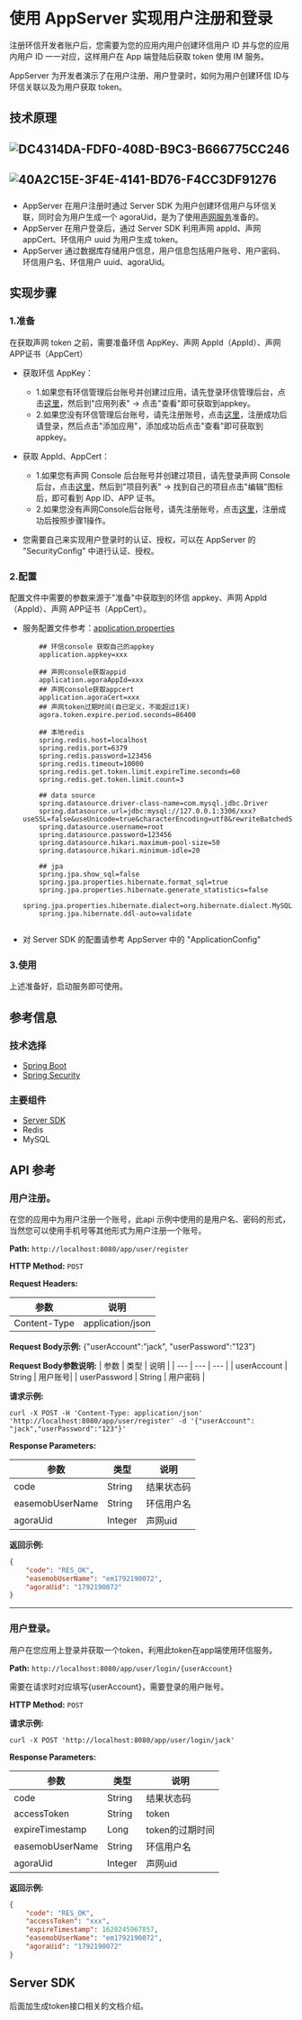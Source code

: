 # 使用 AppServer 实现用户注册和登录



注册环信开发者账户后，您需要为您的应用内用户创建环信用户 ID 并与您的应用内用户 ID 一一对应，这样用户在 App 端登陆后获取 token 使用 IM 服务。

AppServer 为开发者演示了在用户注册、用户登录时，如何为用户创建环信 ID与环信关联以及为用户获取 token。



## **技术原理**





![DC4314DA-FDF0-408D-B9C3-B666775CC246](https://user-images.githubusercontent.com/15087647/128315691-b69ad985-0642-4041-9361-af119c1480f3.png)
---
![40A2C15E-3F4E-4141-BD76-F4CC3DF91276](https://user-images.githubusercontent.com/15087647/128316482-bcc2b30c-6dbd-4712-a9a1-b6da1d98036d.png)
---

### 

- AppServer 在用户注册时通过 Server SDK 为用户创建环信用户与环信关联，同时会为用户生成一个 agoraUid，是为了使用[声网服务](https://docs.agora.io/cn/Voice/landing-page)准备的。
- AppServer 在用户登录后，通过 Server SDK 利用声网 appId、声网 appCert、环信用户 uuid 为用户生成 token。
- AppServer 通过数据库存储用户信息，用户信息包括用户账号、用户密码、环信用户名、环信用户 uuid、agoraUid。



## 实现步骤

### 1.准备

在获取声网 token 之前，需要准备环信 AppKey、声网 AppId（AppId）、声网 APP证书（AppCert）

* 获取环信 AppKey：
    - 1.如果您有环信管理后台账号并创建过应用，请先登录环信管理后台，点击[这里](https://console.easemob.com/user/login)，然后到"应用列表" -> 点击"查看"即可获取到appkey。
    - 2.如果您没有环信管理后台账号，请先注册账号，点击[这里](https://console.easemob.com/user/register)，注册成功后请登录，然后点击"添加应用"，添加成功后点击"查看"即可获取到appkey。

* 获取 AppId、AppCert：
    - 1.如果您有声网 Console 后台账号并创建过项目，请先登录声网 Console  后台，点击[这里](https://sso.agora.io/cn/login/)，然后到"项目列表" -> 找到自己的项目点击"编辑"图标后，即可看到 App ID、APP 证书。
    - 2.如果您没有声网Console后台账号，请先注册账号，点击[这里](https://sso.agora.io/cn/v4/signup)，注册成功后按照步骤1操作。

* 您需要自己来实现用户登录时的认证、授权，可以在 AppServer 的 "SecurityConfig" 中进行认证、授权。

### 2.配置
配置文件中需要的参数来源于"准备"中获取到的环信 appkey、声网 AppId（AppId）、声网 APP证书（AppCert）。

* 服务配置文件参考：[application.properties](./agora-app-server/src/main/resources/application.properties)
    ```
        ## 环信console 获取自己的appkey
        application.appkey=xxx
        
        ## 声网console获取appid
        application.agoraAppId=xxx
        ## 声网console获取appcert
        application.agoraCert=xxx
        ## 声网token过期时间(自已定义，不能超过1天)
        agora.token.expire.period.seconds=86400
        
        ## 本地redis
        spring.redis.host=localhost
        spring.redis.port=6379
        spring.redis.password=123456
        spring.redis.timeout=10000
        spring.redis.get.token.limit.expireTime.seconds=60
        spring.redis.get.token.limit.count=3
        
        ## data source
        spring.datasource.driver-class-name=com.mysql.jdbc.Driver
        spring.datasource.url=jdbc:mysql://127.0.0.1:3306/xxx?useSSL=false&useUnicode=true&characterEncoding=utf8&rewriteBatchedStatements=true
        spring.datasource.username=root
        spring.datasource.password=123456
        spring.datasource.hikari.maximum-pool-size=50
        spring.datasource.hikari.minimum-idle=20
    
        ## jpa
        spring.jpa.show_sql=false
        spring.jpa.properties.hibernate.format_sql=true
        spring.jpa.properties.hibernate.generate_statistics=false
        spring.jpa.properties.hibernate.dialect=org.hibernate.dialect.MySQL57Dialect
        spring.jpa.hibernate.ddl-auto=validate
        
    ```
    
* 对 Server SDK 的配置请参考 AppServer 中的 "ApplicationConfig"

### 3.使用

上述准备好，启动服务即可使用。



## 参考信息





### 技术选择

* [Spring Boot](https://spring.io/projects/spring-boot)
* [Spring Security](https://spring.io/projects/spring-security#overview)

### 主要组件

* [Server SDK](https://github.com/easemob/easemob-im-server-sdk)
* Redis
* MySQL





## API 参考

### 用户注册。
在您的应用中为用户注册一个账号，此api 示例中使用的是用户名、密码的形式，当然您可以使用手机号等其他形式为用户注册一个账号。

**Path:** `http://localhost:8080/app/user/register`

**HTTP Method:** `POST`

**Request Headers:** 

| 参数 | 说明  |
| --- | --- |
| Content-Type  | application/json |

**Request Body示例:** 
{"userAccount":"jack", "userPassword":"123"}

**Request Body参数说明:** 
| 参数 | 类型 | 说明  |
| --- | --- | --- |
| userAccount | String | 用户账号|
| userPassword | String | 用户密码 |


**请求示例:**

```
curl -X POST -H 'Content-Type: application/json' 'http://localhost:8080/app/user/register' -d '{"userAccount": "jack","userPassword":"123"}'
```

**Response Parameters:**

| 参数 | 类型 | 说明  |
| --- | --- | --- |
| code | String | 结果状态码 |
| easemobUserName | String | 环信用户名|
| agoraUid | Integer | 声网uid |

**返回示例:**

```json
{
    "code": "RES_OK",
    "easemobUserName": "em1792190072",
    "agoraUid": "1792190072"
}
```

---

### 用户登录。
用户在您应用上登录并获取一个token，利用此token在app端使用环信服务。

**Path:** `http://localhost:8080/app/user/login/{userAccount}`

需要在请求时对应填写{userAccount}，需要登录的用户账号。

**HTTP Method:** `POST`

**请求示例:**

```
curl -X POST 'http://localhost:8080/app/user/login/jack'
```

**Response Parameters:**

| 参数 | 类型 | 说明  |
| --- | --- | --- |
| code | String | 结果状态码 |
| accessToken | String | token |
| expireTimestamp | Long | token的过期时间 |
| easemobUserName | String | 环信用户名|
| agoraUid | Integer | 声网uid |

**返回示例:**

```json
{
    "code": "RES_OK",
    "accessToken": "xxx",
    "expireTimestamp": 1628245967857,
    "easemobUserName": "em1792190072",
    "agoraUid": "1792190072"
}
```

## Server SDK
后面加生成token接口相关的文档介绍。
